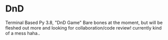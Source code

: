 # DnD
Terminal Based Py 3.8, "DnD Game"
Bare bones at the moment, but will be fleshed out more and looking for collaboration/code review!
currently kind of a mess haha..
